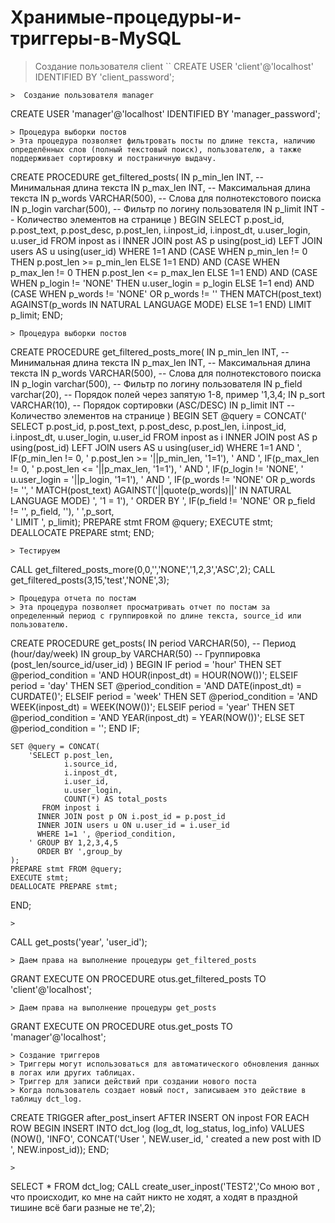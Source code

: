 # Хранимые-процедуры-и-триггеры-в-MySQL
> Создание пользователя client
``
CREATE USER 'client'@'localhost' IDENTIFIED BY 'client_password';
```
>  Создание пользователя manager
```
CREATE USER 'manager'@'localhost' IDENTIFIED BY 'manager_password';
```
> Процедура выборки постов
> Эта процедура позволяет фильтровать посты по длине текста, наличию определённых слов (полный текстовый поиск), пользователю, а также поддерживает сортировку и постраничную выдачу.
```
CREATE PROCEDURE get_filtered_posts(
    IN p_min_len INT,               -- Минимальная длина текста
    IN p_max_len INT,               -- Максимальная длина текста
    IN p_words VARCHAR(500),      -- Слова для полнотекстового поиска
    IN p_login varchar(500), -- Фильтр по логину пользователя
    IN p_limit INT              -- Количество элементов на странице
)
BEGIN
    SELECT p.post_id, p.post_text, p.post_desc, p.post_len, i.inpost_id, i.inpost_dt, u.user_login, u.user_id 
      FROM inpost as i
     INNER JOIN post AS p using(post_id)
      LEFT JOIN users AS u using(user_id)
        WHERE 1=1
          AND (CASE WHEN p_min_len != 0 THEN p.post_len >= p_min_len ELSE 1=1 END)
          AND (CASE WHEN p_max_len != 0 THEN p.post_len <= p_max_len ELSE 1=1 END)
          AND (CASE WHEN p_login != 'NONE' THEN u.user_login = p_login ELSE 1=1 end)
          AND (CASE WHEN p_words != 'NONE' OR p_words != '' THEN MATCH(post_text) AGAINST(p_words IN NATURAL LANGUAGE MODE) ELSE 1=1 END)
        LIMIT p_limit;
END;
```
> Процедура выборки постов
```
CREATE PROCEDURE get_filtered_posts_more(
    IN p_min_len INT,               -- Минимальная длина текста
    IN p_max_len INT,               -- Максимальная длина текста
    IN p_words VARCHAR(500),        -- Слова для полнотекстового поиска
    IN p_login varchar(500),        -- Фильтр по логину пользователя
    IN p_field varchar(20),         -- Порядок полей через запятую 1-8, пример '1,3,4;
    IN p_sort VARCHAR(10),          -- Порядок сортировки (ASC/DESC)
    IN p_limit INT                  -- Количество элементов на странице
)
BEGIN
    SET @query = CONCAT(' 
    SELECT p.post_id, p.post_text, p.post_desc, p.post_len, i.inpost_id, i.inpost_dt, u.user_login, u.user_id 
      FROM inpost as i
     INNER JOIN post AS p using(post_id)
      LEFT JOIN users AS u using(user_id)
        WHERE 1=1
          AND ', IF(p_min_len != 0, ' p.post_len >= '||p_min_len, '1=1'),
        ' AND ', IF(p_max_len != 0, ' p.post_len <= '||p_max_len, '1=1'),
        ' AND ', IF(p_login != 'NONE', ' u.user_login = '||p_login, '1=1'),
        ' AND ', IF(p_words !=  'NONE' OR p_words !=  '', ' MATCH(post_text) AGAINST('||quote(p_words)||' IN NATURAL LANGUAGE MODE) ', '1 = 1'),
      ' ORDER BY ', IF(p_field !=  'NONE' OR p_field !=  '', p_field, ''), ' ',p_sort,        
        ' LIMIT ', p_limit);
    PREPARE stmt FROM @query;
    EXECUTE stmt;
    DEALLOCATE PREPARE stmt;
END;
```
> Тестируем 
```
CALL get_filtered_posts_more(0,0,'','NONE','1,2,3','ASC',2);
CALL get_filtered_posts(3,15,'test','NONE',3);
```
> Процедура отчета по постам
> Эта процедура позволяет просматривать отчет по постам за определенный период с группировкой по длине текста, source_id или пользователю.
```
CREATE PROCEDURE get_posts(
    IN period VARCHAR(50),            -- Период (hour/day/week)
    IN group_by VARCHAR(50)           -- Группировка (post_len/source_id/user_id)
)
BEGIN
    IF period = 'hour' THEN
        SET @period_condition = 'AND HOUR(inpost_dt) = HOUR(NOW())';
    ELSEIF period = 'day' THEN
        SET @period_condition = 'AND DATE(inpost_dt) = CURDATE()';
    ELSEIF period = 'week' THEN
        SET @period_condition = 'AND WEEK(inpost_dt) = WEEK(NOW())';
    ELSEIF period = 'year' THEN 
        SET @period_condition = 'AND YEAR(inpost_dt) = YEAR(NOW())'; 
    ELSE
        SET @period_condition = '';
    END IF;

    SET @query = CONCAT(
        'SELECT p.post_len, 
                i.source_id, 
                i.inpost_dt,
                i.user_id, 
                u.user_login,
                COUNT(*) AS total_posts
           FROM inpost i 
          INNER JOIN post p ON i.post_id = p.post_id
          INNER JOIN users u ON u.user_id = i.user_id
          WHERE 1=1 ', @period_condition,
        ' GROUP BY 1,2,3,4,5
          ORDER BY ',group_by
    );
    PREPARE stmt FROM @query;
    EXECUTE stmt;
    DEALLOCATE PREPARE stmt;
END;
```
> 
```
CALL get_posts('year', 'user_id');
```
> Даем права на выполнение процедуры get_filtered_posts
```
GRANT EXECUTE ON PROCEDURE otus.get_filtered_posts TO 'client'@'localhost';
```
> Даем права на выполнение процедуры get_posts
```
GRANT EXECUTE ON PROCEDURE otus.get_posts TO 'manager'@'localhost';
```
> Создание триггеров
> Триггеры могут использоваться для автоматического обновления данных в логах или других таблицах.
> Триггер для записи действий при создании нового поста
> Когда пользователь создает новый пост, записываем это действие в таблицу dct_log.
```
CREATE TRIGGER after_post_insert
AFTER INSERT ON inpost
FOR EACH ROW
BEGIN
    INSERT INTO dct_log (log_dt, log_status, log_info)
    VALUES (NOW(), 'INFO', CONCAT('User ', NEW.user_id, ' created a new post with ID ', NEW.inpost_id));
END;
```
>
```
SELECT * FROM dct_log;
CALL create_user_inpost('TEST2','Со мною вот , что происходит, ко мне на сайт никто не ходят, а ходят в праздной тишине всё баги разные не те',2);
```
